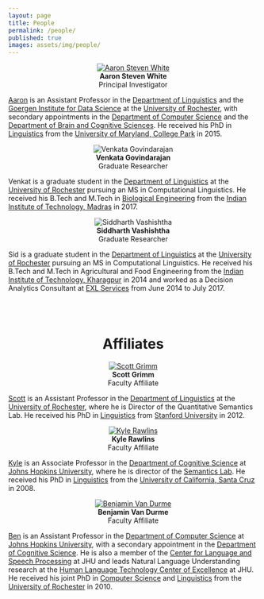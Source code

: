 ```yaml
---
layout: page
title: People
permalink: /people/
published: true
images: assets/img/people/
---
```


<div class="page" markdown="1">

<center>
<a href="http://aswhite.net"><img class="people" alt="Aaron Steven White" src="{{ page.images | relative_url }}aaron-white.jpg" srcset="{{ page.images | relative_url }}aaron-white.jpg" /></a>
</center>  
<center><b>Aaron Steven White</b></center>
<center>Principal Investigator</center>

[Aaron](http://aswhite.net) is an Assistant Professor in the [Department of Linguistics](http://www.sas.rochester.edu/lin/index.html) and the [Goergen Institute for Data Science](http://www.sas.rochester.edu/dsc/) at the [University of Rochester](https://www.rochester.edu/), with secondary appointments in the [Department of Computer Science](https://www.cs.rochester.edu/) and the [Department of Brain and Cognitive Sciences](http://www.sas.rochester.edu/bcs/). He received his PhD in [Linguistics](http://ling.umd.edu/) from the [University of Maryland, College Park](https://www.umd.edu/) in 2015.

<center>
<img class="people" alt="Venkata Govindarajan" src="{{ page.images | relative_url }}venkata-govindarajan.jpg" srcset="{{ page.images | relative_url }}venkata-govindarajan.jpg" /></center>  
<center><b>Venkata Govindarajan</b>
</center>
<center>Graduate Researcher</center>

Venkat is a graduate student in the [Department of Linguistics](http://www.sas.rochester.edu/lin/index.html) at the [University of Rochester](https://www.rochester.edu/) pursuing an MS in Computational Linguistics. He received his B.Tech and M.Tech in [Biological Engineering](http://biotech.iitm.ac.in) from the [Indian Institute of Technology, Madras](https://www.iitm.ac.in) in 2017.

<center>
<img class="people" alt="Siddharth Vashishtha" src="{{ page.images | relative_url }}siddharth-vashishtha.jpg" srcset="{{ page.images | relative_url }}siddharth-vashishtha.jpg" /></center>  
<center><b>Siddharth Vashishtha</b>
</center>
<center>Graduate Researcher</center>

Sid is a graduate student in the [Department of Linguistics](http://www.sas.rochester.edu/lin/graduate/MS.html) at the [University of Rochester](https://www.rochester.edu/) pursuing an MS in Computational Linguistics. He received his B.Tech and M.Tech in Agricultural and Food Engineering from the [Indian Institute of Technology, Kharagpur](http://www.iitkgp.ac.in/) in 2014 and worked as a Decision Analytics Consultant at [EXL Services](https://www.exlservice.com/analytics/) from June 2014 to July 2017.

<br/>
<br/>

<center><h1>Affiliates</h1></center>

<center>
<a href="http://www.sas.rochester.edu/lin/sgrimm/"><img class="people" alt="Scott Grimm" src="{{ page.images | relative_url }}scott-grimm.jpg" srcset="{{ page.images | relative_url }}scott-grimm.jpg" /></a>
</center>  
<center><b>Scott Grimm</b></center>
<center>Faculty Affiliate</center>

[Scott](http://www.sas.rochester.edu/lin/sgrimm/) is an Assistant Professor in the [Department of Linguistics](http://www.sas.rochester.edu/lin/index.html) at the [University of Rochester](https://www.rochester.edu/), where he is Director of the Quantitative Semantics Lab. He received his PhD in [Linguistics](https://linguistics.stanford.edu/) from [Stanford University](https://www.stanford.edu/) in 2012.

<center>
<a href="http://sites.krieger.jhu.edu/rawlins/"><img class="people" alt="Kyle Rawlins" src="{{ page.images | relative_url }}kyle-rawlins.jpg" srcset="{{ page.images | relative_url }}kyle-rawlins.jpg" /></a></center>  
<center><b>Kyle Rawlins</b></center>
<center>Faculty Affiliate</center>

[Kyle](http://sites.krieger.jhu.edu/rawlins/) is an Associate Professor in the [Department of Cognitive Science](http://cogsci.jhu.edu/) at [Johns Hopkins University](https://www.jhu.edu/), where he is director of the [Semantics Lab](http://sites.krieger.jhu.edu/rawlins/semantics-lab/). He received his PhD in [Linguistics](https://linguistics.ucsc.edu/) from the [University of California, Santa Cruz](https://www.ucsc.edu/) in 2008.

<center>
<a href="http://www.cs.jhu.edu/~vandurme/"><img class="people" alt="Benjamin Van Durme" src="{{ page.images | relative_url }}benjamin-vandurme.jpg" srcset="{{ page.images | relative_url }}benjamin-vandurme.jpg" /></a></center>  
<center><b>Benjamin Van Durme</b></center>
<center>Faculty Affiliate</center>

[Ben](http://www.cs.jhu.edu/~vandurme/) is an Assistant Professor in the [Department of Computer Science](https://www.cs.jhu.edu/) at [Johns Hopkins University](https://www.jhu.edu/), with a secondary appointment in the [Department of Cognitive Science](http://cogsci.jhu.edu/). He is also a member of the [Center for Language and Speech Processing](https://www.clsp.jhu.edu/) at JHU and leads Natural Language Understanding research at the [Human Language Technology Center of Excellence](https://hltcoe.jhu.edu/) at JHU. He received his joint PhD in [Computer Science](https://www.cs.rochester.edu/) and [Linguistics](http://www.sas.rochester.edu/lin/index.html) from the [University of Rochester](https://www.rochester.edu/) in 2010.

</div>
